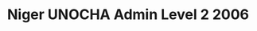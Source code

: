 ---
title: Niger UNOCHA Admin Level 2 2006
categories: 
    - data
geography: niger
partner: unocha
cat: logistics
year: 2006
layer: ocha-cod.niger-admin2-2006
api:
embed:
source: <a href="http://cod.humanitarianresponse.info/country-region/mali">IGNN</a>
license: Humanitarian Use
updated: 3/28/2012
description: This layer depicts the second level administrative borders for Niger. Data obtained from the UN Office for the Coordination of Humanitarian Affairs (UN OCHA) [Common and Fundamental Operating Datasets Registry](http://cod.humanitarianresponse.info/). See the [Niger](http://cod.humanitarianresponse.info/country-region/Niger) registry for the most recent changes.
downloads:
    - type: shapefile
      link: http://dl.dropbox.com/u/72717685/ocha-niger-admin2.zip
    - type: sqlite
      link: http://dl.dropbox.com/u/72717685/ocha-niger-admin2.sqlite.zip
---